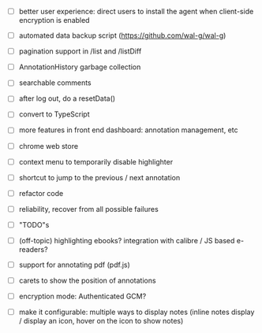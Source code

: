 * [ ] better user experience: direct users to install the agent when client-side encryption is enabled
* [ ] automated data backup script (https://github.com/wal-g/wal-g)
* [ ] pagination support in /list and /listDiff
* [ ] AnnotationHistory garbage collection 
* [ ] searchable comments
* [ ] after log out, do a resetData()
* [ ] convert to TypeScript

* [ ] more features in front end dashboard: annotation management, etc
* [ ] chrome web store
* [ ] context menu to temporarily disable highlighter
* [ ] shortcut to jump to the previous / next annotation
* [ ] refactor code
* [ ] reliability, recover from all possible failures
* [ ] "TODO"s
* [ ] (off-topic) highlighting ebooks? integration with calibre / JS based e-readers?  

* [ ] support for annotating pdf (pdf.js)
* [ ] carets to show the position of annotations
* [ ] encryption mode: Authenticated GCM?
* [ ] make it configurable: multiple ways to display notes (inline notes display / display an icon, hover on the icon to show notes)
